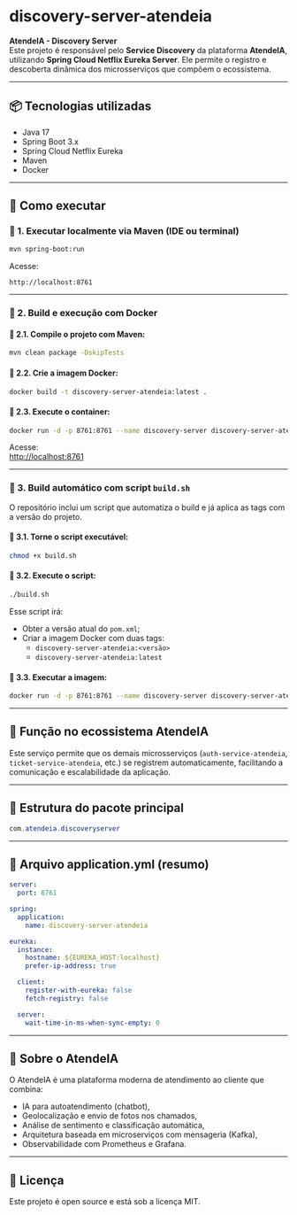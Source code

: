 # discovery-server-atendeia

**AtendeIA - Discovery Server**  
Este projeto é responsável pelo **Service Discovery** da plataforma **AtendeIA**, utilizando **Spring Cloud Netflix Eureka Server**. Ele permite o registro e descoberta dinâmica dos microsserviços que compõem o ecossistema.

---

## 📦 Tecnologias utilizadas

- Java 17
- Spring Boot 3.x
- Spring Cloud Netflix Eureka
- Maven
- Docker

---

## 🚀 Como executar

### 🧪 1. Executar localmente via Maven (IDE ou terminal)
```bash
mvn spring-boot:run
```

Acesse:
```
http://localhost:8761
```

---

### 🐳 2. Build e execução com Docker

#### 📌 2.1. Compile o projeto com Maven:
```bash
mvn clean package -DskipTests
```

#### 📌 2.2. Crie a imagem Docker:
```bash
docker build -t discovery-server-atendeia:latest .
```

#### 📌 2.3. Execute o container:
```bash
docker run -d -p 8761:8761 --name discovery-server discovery-server-atendeia:latest
```

Acesse:  
[http://localhost:8761](http://localhost:8761)

---

### 🔁 3. Build automático com script `build.sh`

O repositório inclui um script que automatiza o build e já aplica as tags com a versão do projeto.

#### 📌 3.1. Torne o script executável:
```bash
chmod +x build.sh
```

#### 📌 3.2. Execute o script:
```bash
./build.sh
```

Esse script irá:
- Obter a versão atual do `pom.xml`;
- Criar a imagem Docker com duas tags:
  - `discovery-server-atendeia:<versão>`
  - `discovery-server-atendeia:latest`

#### 📌 3.3. Executar a imagem:
```bash
docker run -d -p 8761:8761 --name discovery-server discovery-server-atendeia:<versão>
```

---

## 🧭 Função no ecossistema AtendeIA

Este serviço permite que os demais microsserviços (`auth-service-atendeia`, `ticket-service-atendeia`, etc.) se registrem automaticamente, facilitando a comunicação e escalabilidade da aplicação.

---

## 📁 Estrutura do pacote principal
```java
com.atendeia.discoveryserver
```

---

## 📄 Arquivo application.yml (resumo)

```yaml
server:
  port: 8761

spring:
  application:
    name: discovery-server-atendeia

eureka:
  instance:
    hostname: ${EUREKA_HOST:localhost}
    prefer-ip-address: true

  client:
    register-with-eureka: false
    fetch-registry: false

  server:
    wait-time-in-ms-when-sync-empty: 0
```

---

## 🧠 Sobre o AtendeIA

O AtendeIA é uma plataforma moderna de atendimento ao cliente que combina:

- IA para autoatendimento (chatbot),
- Geolocalização e envio de fotos nos chamados,
- Análise de sentimento e classificação automática,
- Arquitetura baseada em microserviços com mensageria (Kafka),
- Observabilidade com Prometheus e Grafana.

---

## 📄 Licença

Este projeto é open source e está sob a licença MIT.